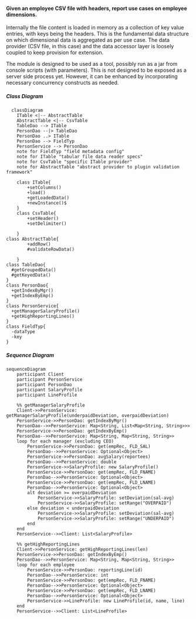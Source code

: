 #### Given an employee CSV file with headers, report use cases on employee dimensions. 
Internally the file content is loaded in memory as a collection of key value entries, with keys being the headers. This is the fundamental data structure
on which dimensional data is aggregated as per use case. The data provider (CSV file, in this case) and the data accessor layer is loosely coupled to keep provision for extension.
<p></p>The module is designed to be used as a tool, possibly run as a jar from console scripts (with parameters). This is not designed to be exposed as a server side process yet. However, it can be enhanced by incorporating
necessary concurrency constructs as needed.

##### Class Diagram
```mermaid
  classDiagram
    ITable <|-- AbstractTable
    AbstractTable <|-- CsvTable
    TableDao --> ITable
    PersonDao --|> TableDao
    PersonDao ..> ITable
    PersonDao --> FieldTyp
    PersonService --> PersonDao
    note for FieldTyp "field metadata config"
    note for ITable "tabular file data reader specs"
    note for CsvTable "specific ITable provider"
    note for AbstractTable "abstract provider to plugin validation framework"

    class ITable{
        +setColumns()
        +load()
        +getLoadedData()
        +newInstance()$
    }
    class CsvTable{
        +setHeader()
        +setDelimiter()
       
    }
class AbstractTable{
        +addRow()
        #validateRowData()
       
    }
class TableDao{
  #getGroupedData()
  #getKeyedData()
}
class PersonDao{
  +getIndexByMgr()
  +getIndexByEmp()
}
class PersonService{
  +getManagerSalaryProfile()
  +getHighReportingLines()
}
class FieldTyp{
  -dataType
  -key
}
```

##### Sequence Diagram
```mermaid
sequenceDiagram
    participant Client
    participant PersonService
    participant PersonDao
    participant SalaryProfile
    participant LineProfile

    %% getManagerSalaryProfile
    Client->>PersonService: getManagerSalaryProfile(underpaidDeviation, overpaidDeviation)
    PersonService->>PersonDao: getIndexByMgr()
    PersonDao-->>PersonService: Map<String, List<Map<String, String>>>
    PersonService->>PersonDao: getIndexByEmp()
    PersonDao-->>PersonService: Map<String, Map<String, String>>
    loop for each manager (excluding CEO)
        PersonService->>PersonDao: get(empRec, FLD_SAL)
        PersonDao-->>PersonService: Optional<Object>
        PersonService->>PersonDao: avgSalary(reportees)
        PersonDao-->>PersonService: double
        PersonService->>SalaryProfile: new SalaryProfile()
        PersonService->>PersonDao: get(empRec, FLD_FNAME)
        PersonDao-->>PersonService: Optional<Object>
        PersonService->>PersonDao: get(empRec, FLD_LNAME)
        PersonDao-->>PersonService: Optional<Object>
        alt deviation >= overpaidDeviation
            PersonService->>SalaryProfile: setDeviation(sal-avg)
            PersonService->>SalaryProfile: setRange("OVERPAID")
        else deviation < underpaidDeviation
            PersonService->>SalaryProfile: setDeviation(sal-avg)
            PersonService->>SalaryProfile: setRange("UNDERPAID")
        end
    end
    PersonService-->>Client: List<SalaryProfile>

    %% getHighReportingLines
    Client->>PersonService: getHighReportingLines(len)
    PersonService->>PersonDao: getIndexByEmp()
    PersonDao-->>PersonService: Map<String, Map<String, String>>
    loop for each employee
        PersonService->>PersonDao: reportingLine(id)
        PersonDao-->>PersonService: int
        PersonService->>PersonDao: get(empRec, FLD_FNAME)
        PersonDao-->>PersonService: Optional<Object>
        PersonService->>PersonDao: get(empRec, FLD_LNAME)
        PersonDao-->>PersonService: Optional<Object>
        PersonService->>LineProfile: new LineProfile(id, name, line)
    end
    PersonService-->>Client: List<LineProfile>

```
